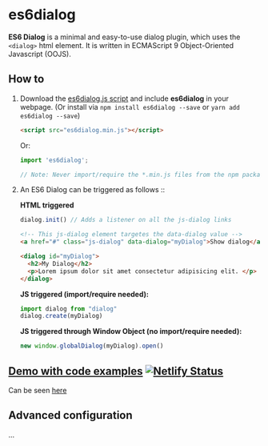 # es6dialog
**ES6 Dialog** is a minimal and easy-to-use dialog plugin, which uses the ``<dialog>`` html element. It is written in ECMAScript 9 Object-Oriented Javascript (OOJS).

## How to

1. Download the [es6dialog.js script](#) and include **es6dialog** in your webpage. (Or install via ``npm install es6dialog --save`` or ``yarn add es6dialog --save``)

    ```html
    <script src="es6dialog.min.js"></script>
    ```

    Or:
	```js
	import 'es6dialog';

	// Note: Never import/require the *.min.js files from the npm package.
	```

2. An ES6 Dialog can be triggered as follows ::

    **HTML triggered**
    ```js
    dialog.init() // Adds a listener on all the js-dialog links
    ```
    ```html
    <!-- This js-dialog element targetes the data-dialog value -->
    <a href="#" class="js-dialog" data-dialog="myDialog">Show dialog</a>

    <dialog id="myDialog">
      <h2>My Dialog</h2>
      <p>Lorem ipsum dolor sit amet consectetur adipisicing elit. </p>
    </dialog>
    ```
    **JS triggered  (import/require needed):**
    ```js
    import dialog from "dialog"
    dialog.create(myDialog)
    ```
    **JS triggered through Window Object (no import/require needed):**
    ```js
    new window.globalDialog(myDialog).open()
    ```
## [Demo with code examples](https://es6dialog.netlify.com) [![Netlify Status](https://api.netlify.com/api/v1/badges/4580be38-f647-4e58-aa2c-8dbfc2617535/deploy-status)](https://app.netlify.com/sites/es6dialog/deploys)
Can be seen [here](https://es6dialog.netlify.com)

## Advanced configuration
...

